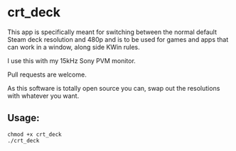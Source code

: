 # crt_deck

This app is specifically meant for switching between the normal default Steam deck resolution and 480p and is to be used for games and apps that can work in a window, along side KWin rules.

I use this with my 15kHz Sony PVM monitor.

Pull requests are welcome.

As this software is totally open source you can, swap out the resolutions with whatever you want.


## Usage:
```
chmod +x crt_deck
./crt_deck
```
